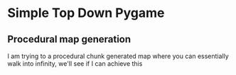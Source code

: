 # Simple Top Down Pygame

## Procedural map generation

I am trying to a procedural chunk generated map where you can essentially walk into infinity, we'll see if I can achieve this
